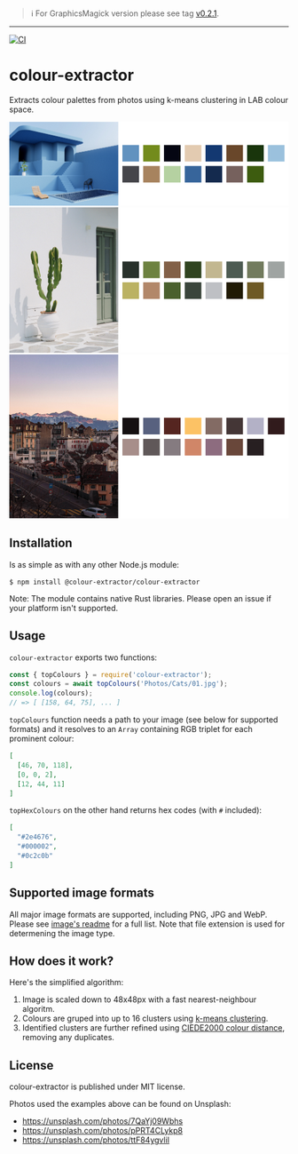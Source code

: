 > ℹ️ For GraphicsMagick version please see tag [v0.2.1](https://github.com/josip/node-colour-extractor/tree/v0.2.1).

---

[![CI](https://github.com/josip/node-colour-extractor/actions/workflows/CI.yml/badge.svg)](https://github.com/josip/node-colour-extractor/actions/workflows/CI.yml)

# colour-extractor

Extracts colour palettes from photos using k-means clustering in LAB colour space.

![sample 1](./samples/sample1.png)
![sample 2](./samples/sample2.png)
![sample 3](./samples/sample3.png)

## Installation

Is as simple as with any other Node.js module:

    $ npm install @colour-extractor/colour-extractor

Note: The module contains native Rust libraries. Please open an issue if your platform isn't supported.

## Usage

`colour-extractor` exports two functions:

```js
const { topColours } = require('colour-extractor');
const colours = await topColours('Photos/Cats/01.jpg');
console.log(colours);
// => [ [158, 64, 75], ... ]
```

`topColours` function needs a path to your image (see below for supported formats) and it resolves to an `Array` containing RGB triplet for each prominent colour:

```json
[
  [46, 70, 118],
  [0, 0, 2],
  [12, 44, 11]
]
```

`topHexColours` on the other hand returns hex codes (with `#` included):

```json
[
  "#2e4676",
  "#000002",
  "#0c2c0b"
]
```

## Supported image formats

All major image formats are supported, including PNG, JPG and WebP. Please see [image's readme](https://github.com/image-rs/image/blob/master/README.md#supported-image-formats) for a full list. Note that file extension is used for determening the image type.

## How does it work?

Here's the simplified algorithm:

1. Image is scaled down to 48x48px with a fast nearest-neighbour algoritm.
2. Colours are gruped into up to 16 clusters using [k-means clustering](https://en.wikipedia.org/wiki/K-means_clustering).
3. Identified clusters are further refined using [CIEDE2000 colour distance](https://en.wikipedia.org/wiki/Color_difference#CIEDE2000), removing any duplicates.

## License

colour-extractor is published under MIT license.

Photos used the examples above can be found on Unsplash:

  * https://unsplash.com/photos/7QaYj09Wbhs
  * https://unsplash.com/photos/pPRT4CLykp8
  * https://unsplash.com/photos/ttF84ygvliI
